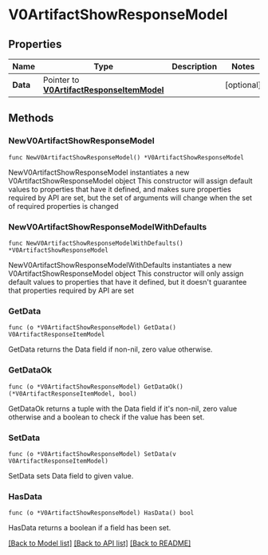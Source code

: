 # V0ArtifactShowResponseModel

## Properties

Name | Type | Description | Notes
------------ | ------------- | ------------- | -------------
**Data** | Pointer to [**V0ArtifactResponseItemModel**](V0ArtifactResponseItemModel.md) |  | [optional] 

## Methods

### NewV0ArtifactShowResponseModel

`func NewV0ArtifactShowResponseModel() *V0ArtifactShowResponseModel`

NewV0ArtifactShowResponseModel instantiates a new V0ArtifactShowResponseModel object
This constructor will assign default values to properties that have it defined,
and makes sure properties required by API are set, but the set of arguments
will change when the set of required properties is changed

### NewV0ArtifactShowResponseModelWithDefaults

`func NewV0ArtifactShowResponseModelWithDefaults() *V0ArtifactShowResponseModel`

NewV0ArtifactShowResponseModelWithDefaults instantiates a new V0ArtifactShowResponseModel object
This constructor will only assign default values to properties that have it defined,
but it doesn't guarantee that properties required by API are set

### GetData

`func (o *V0ArtifactShowResponseModel) GetData() V0ArtifactResponseItemModel`

GetData returns the Data field if non-nil, zero value otherwise.

### GetDataOk

`func (o *V0ArtifactShowResponseModel) GetDataOk() (*V0ArtifactResponseItemModel, bool)`

GetDataOk returns a tuple with the Data field if it's non-nil, zero value otherwise
and a boolean to check if the value has been set.

### SetData

`func (o *V0ArtifactShowResponseModel) SetData(v V0ArtifactResponseItemModel)`

SetData sets Data field to given value.

### HasData

`func (o *V0ArtifactShowResponseModel) HasData() bool`

HasData returns a boolean if a field has been set.


[[Back to Model list]](../README.md#documentation-for-models) [[Back to API list]](../README.md#documentation-for-api-endpoints) [[Back to README]](../README.md)


